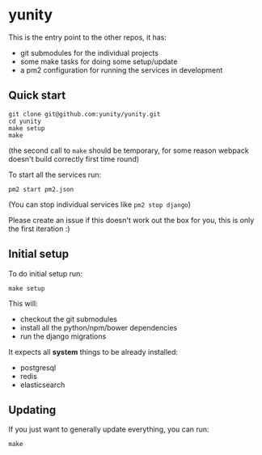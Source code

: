 # yunity

This is the entry point to the other repos, it has:
- git submodules for the individual projects
- some make tasks for doing some setup/update
- a pm2 configuration for running the services in development

## Quick start

```
git clone git@github.com:yunity/yunity.git
cd yunity
make setup
make
```

(the second call to `make` should be temporary, for some reason webpack doesn't build correctly first time round)

To start all the services run:

```
pm2 start pm2.json
```

(You can stop individual services like `pm2 stop django`)

Please create an issue if this doesn't work out the box for you, this is only the first iteration :)

## Initial setup

To do initial setup run:

```
make setup
```

This will:
- checkout the git submodules
- install all the python/npm/bower dependencies
- run the django migrations

It expects all __system__ things to be already installed:
- postgresql
- redis
- elasticsearch

## Updating

If you just want to generally update everything, you can run:

```
make
```